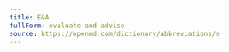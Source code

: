 ```yaml
---
title: E&A
fullForm: evaluate and advise
source: https://openmd.com/dictionary/abbreviations/e
---
```


